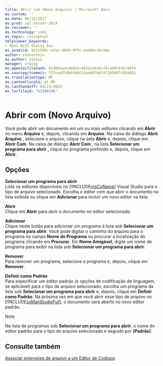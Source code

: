 ```yaml
---
title: Abrir Com (Novo Arquivo) | Microsoft Docs
ms.custom: ''
ms.date: 06/13/2017
ms.prod: sql-server-2014
ms.reviewer: ''
ms.technology: ssms
ms.topic: conceptual
helpviewer_keywords:
- Open With dialog box
ms.assetid: 9531588c-e7ec-4049-9f9c-ee000c49c5de
author: stevestein
ms.author: sstein
manager: craigg
ms.openlocfilehash: 92d0b5adcdb6b5c482b2a0abcf4ca00f83674df9
ms.sourcegitcommit: f7fced330b64d6616aeb8766747295807c92dd41
ms.translationtype: MT
ms.contentlocale: pt-BR
ms.lasthandoff: 04/23/2019
ms.locfileid: "63240146"
---
```

# <a name="open-with-new-file"></a>Abrir com (Novo Arquivo)
  Você pode abrir um documento em um ou mais editores clicando em **Abrir** no menu **Arquivo** e, depois, clicando em **Arquivo**. Na caixa de diálogo **Abrir Arquivo** , selecione o arquivo, clique na seta **Abrir** e, depois, clique em **Abrir Com**. Na caixa de diálogo **Abrir Com** , na lista **Selecionar um programa para abrir** , clique no programa preferido e, depois, clique em **Abrir**.  
  
## <a name="options"></a>Opções  
 **Selecionar um programa para abrir**  
 Lista os editores disponíveis no [!INCLUDE[msCoName](../../includes/msconame-md.md)] Visual Studio para o tipo de arquivo selecionado. Escolha o editor com que abrir o documento na lista exibida ou clique em **Adicionar** para incluir um novo editor na lista.  
  
 **Abrir**  
 Clique em **Abrir** para abrir o documento no editor selecionado.  
  
 **Adicionar**  
 Clique neste botão para adicionar um programa à lista sob **Selecionar um programa para abrir**. Você pode digitar o caminho do arquivo para o programa no campo **Nome do Programa** ou procurar a localização do programa clicando em **Procurar**. Em **Nome Amigável**, digite um nome de programa para exibir na lista sob **Selecionar um programa para abrir**.  
  
 **Remover**  
 Para remover um programa, selecione o programa e, depois, clique em **Remover**.  
  
 **Definir como Padrão**  
 Para especificar um editor padrão (e opções de codificação de linguagem, se aplicável) para o tipo de arquivo selecionado, escolha um programa da lista sob **Selecionar um programa para abrir** e, depois, clique em **Definir como Padrão**. Na próxima vez em que você abrir esse tipo de arquivo no [!INCLUDE[ssManStudioFull](../../includes/ssmanstudiofull-md.md)], o documento será aberto no novo editor padrão.  
  
> [!NOTE]  
>  Na lista de programas sob **Selecionar um programa para abrir**, o nome do editor padrão para o tipo de arquivo selecionado é seguido por **(Padrão)**.  
  
## <a name="see-also"></a>Consulte também  
 [Associar extensões de arquivo a um Editor de Códigos](../../relational-databases/scripting/associate-file-extensions-to-a-code-editor.md)  
